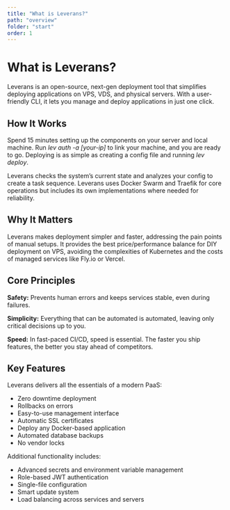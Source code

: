 ```yaml
---
title: "What is Leverans?"
path: "overview"
folder: "start"
order: 1
---
```


# What is Leverans?

Leverans is an open-source, next-gen deployment tool that simplifies deploying applications on VPS, VDS, and physical servers. With a user-friendly CLI, it lets you manage and deploy applications in just one click.

## How It Works

Spend 15 minutes setting up the components on your server and local machine. Run _lev auth -a [your-ip]_ to link your machine,
and you are ready to go. Deploying is as simple as creating a config file and running _lev deploy_.

Leverans checks the system’s current state and analyzes your config to create a task sequence.
Leverans uses Docker Swarm and Traefik for core operations but includes its own implementations where needed for reliability.

## Why It Matters

Leverans makes deployment simpler and faster, addressing the pain points of manual setups.
It provides the best price/performance balance for DIY deployment on VPS,
avoiding the complexities of Kubernetes and the costs of managed services like Fly.io or Vercel.

## Core Principles

**Safety:** Prevents human errors and keeps services stable, even during failures.

**Simplicity:** Everything that can be automated is automated, leaving only critical decisions up to you.

**Speed:** In fast-paced CI/CD, speed is essential. The faster you ship features, the better you stay ahead of competitors.

## Key Features

Leverans delivers all the essentials of a modern PaaS:

- Zero downtime deployment
- Rollbacks on errors
- Easy-to-use management interface
- Automatic SSL certificates
- Deploy any Docker-based application
- Automated database backups
- No vendor locks

Additional functionality includes:

- Advanced secrets and environment variable management
- Role-based JWT authentication
- Single-file configuration
- Smart update system
- Load balancing across services and servers
